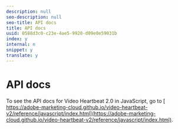 ```yaml
---
description: null
seo-description: null
seo-title: API docs
title: API docs
uuid: 0588d3c0-c23e-4ae5-9920-d09e0e59031b
index: y
internal: n
snippet: y
translate: y
---
```


# API docs

To see the API docs for Video Heartbeat 2.0 in JavaScript, go to [ https://adobe-marketing-cloud.github.io/video-heartbeat-v2/reference/javascript/index.html](https://adobe-marketing-cloud.github.io/video-heartbeat-v2/reference/javascript/index.html). 
